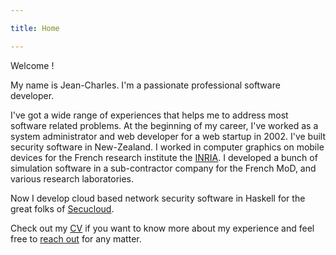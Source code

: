 ```yaml
---

title: Home

---
```


Welcome !

My name is Jean-Charles. I'm a passionate professional software developer.

I've got a wide range of experiences that helps me to address most software
related problems. At the beginning of my career, I've worked as a system
administrator and web developer for a web startup in 2002. I've built security
software in New-Zealand. I worked in computer graphics on mobile devices for
the French research institute the [INRIA](https://inria.fr). I developed a
bunch of simulation software in a sub-contractor company for the French MoD,
and various research laboratories.

Now I develop cloud based network security software in Haskell for the great
folks of [Secucloud](https://www.secucloud.com/).

Check out my
[CV](https://github.com/jecaro/cv/raw/master/resume-en/jeancharles.quillet-en.pdf)
if you want to know more about my experience and feel free to [reach
out](/contact.html) for any matter.

